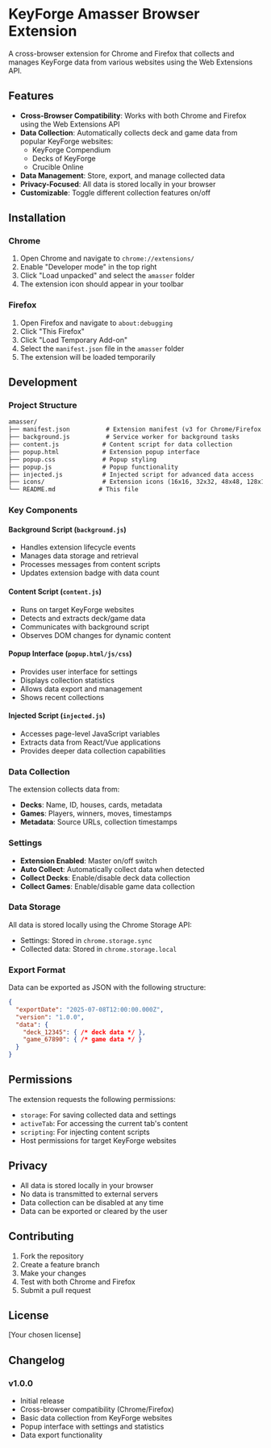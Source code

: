 # KeyForge Amasser Browser Extension

A cross-browser extension for Chrome and Firefox that collects and manages KeyForge data from various websites using the Web Extensions API.

## Features

- **Cross-Browser Compatibility**: Works with both Chrome and Firefox using the Web Extensions API
- **Data Collection**: Automatically collects deck and game data from popular KeyForge websites:
  - KeyForge Compendium
  - Decks of KeyForge
  - Crucible Online
- **Data Management**: Store, export, and manage collected data
- **Privacy-Focused**: All data is stored locally in your browser
- **Customizable**: Toggle different collection features on/off

## Installation

### Chrome

1. Open Chrome and navigate to `chrome://extensions/`
2. Enable "Developer mode" in the top right
3. Click "Load unpacked" and select the `amasser` folder
4. The extension icon should appear in your toolbar

### Firefox

1. Open Firefox and navigate to `about:debugging`
2. Click "This Firefox"
3. Click "Load Temporary Add-on"
4. Select the `manifest.json` file in the `amasser` folder
5. The extension will be loaded temporarily

## Development

### Project Structure

``` txt
amasser/
├── manifest.json          # Extension manifest (v3 for Chrome/Firefox compatibility)
├── background.js          # Service worker for background tasks
├── content.js            # Content script for data collection
├── popup.html            # Extension popup interface
├── popup.css             # Popup styling
├── popup.js              # Popup functionality
├── injected.js           # Injected script for advanced data access
├── icons/                # Extension icons (16x16, 32x32, 48x48, 128x128)
└── README.md            # This file
```

### Key Components

#### Background Script (`background.js`)

- Handles extension lifecycle events
- Manages data storage and retrieval
- Processes messages from content scripts
- Updates extension badge with data count

#### Content Script (`content.js`)

- Runs on target KeyForge websites
- Detects and extracts deck/game data
- Communicates with background script
- Observes DOM changes for dynamic content

#### Popup Interface (`popup.html/js/css`)

- Provides user interface for settings
- Displays collection statistics
- Allows data export and management
- Shows recent collections

#### Injected Script (`injected.js`)

- Accesses page-level JavaScript variables
- Extracts data from React/Vue applications
- Provides deeper data collection capabilities

### Data Collection

The extension collects data from:

- **Decks**: Name, ID, houses, cards, metadata
- **Games**: Players, winners, moves, timestamps
- **Metadata**: Source URLs, collection timestamps

### Settings

- **Extension Enabled**: Master on/off switch
- **Auto Collect**: Automatically collect data when detected
- **Collect Decks**: Enable/disable deck data collection
- **Collect Games**: Enable/disable game data collection

### Data Storage

All data is stored locally using the Chrome Storage API:

- Settings: Stored in `chrome.storage.sync`
- Collected data: Stored in `chrome.storage.local`

### Export Format

Data can be exported as JSON with the following structure:

```json
{
  "exportDate": "2025-07-08T12:00:00.000Z",
  "version": "1.0.0",
  "data": {
    "deck_12345": { /* deck data */ },
    "game_67890": { /* game data */ }
  }
}
```

## Permissions

The extension requests the following permissions:

- `storage`: For saving collected data and settings
- `activeTab`: For accessing the current tab's content
- `scripting`: For injecting content scripts
- Host permissions for target KeyForge websites

## Privacy

- All data is stored locally in your browser
- No data is transmitted to external servers
- Data collection can be disabled at any time
- Data can be exported or cleared by the user

## Contributing

1. Fork the repository
2. Create a feature branch
3. Make your changes
4. Test with both Chrome and Firefox
5. Submit a pull request

## License

[Your chosen license]

## Changelog

### v1.0.0

- Initial release
- Cross-browser compatibility (Chrome/Firefox)
- Basic data collection from KeyForge websites
- Popup interface with settings and statistics
- Data export functionality
